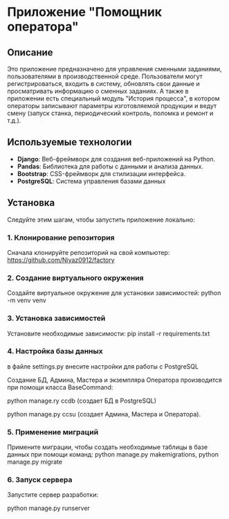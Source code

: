 # Приложение "Помощник оператора"

## Описание

Это приложение предназначено для управления сменными заданиями, пользователями в производственной среде. Пользователи
могут регистрироваться, входить в систему, обновлять свои данные и просматривать информацию о сменных заданиях. А также
в приложении есть специальный модуль "История процесса", в котором операторы записывают параметры изготовляемой 
продукции и ведут смену (запуск станка, периодический контроль, поломка и ремонт и т.д.).

## Используемые технологии

- **Django**: Веб-фреймворк для создания веб-приложений на Python.
- **Pandas**: Библиотека для работы с данными и анализа данных.
- **Bootstrap**: CSS-фреймворк для стилизации интерфейса.
- **PostgreSQL**: Система управления базами данных 
## Установка

Следуйте этим шагам, чтобы запустить приложение локально:

### 1. Клонирование  репозитория

Сначала клонируйте репозиторий на свой компьютер: https://github.com/Niyaz0912/factory


### 2. Создание виртуального окружения

Создайте виртуальное окружение для установки зависимостей: python -m venv venv


### 3. Установка зависимостей

Установите необходимые зависимости: pip install -r requirements.txt


### 4. Настройка базы данных
в файле settings.py внесите настройки для работы с PostgreSQL

Создание БД, Админа, Мастера и экземпляра Оператора производится при помощи класса BaseCommand:

python manage.ry ccdb (создает БД в PostgreSQL)

python manage.py ccsu (создает Админа, Мастера и Оператора).



### 5. Применение миграций

Примените миграции, чтобы создать необходимые таблицы в базе данных при помощи команд:
python manage.py makemigrations,
python manage.py migrate


### 6. Запуск сервера

Запустите сервер разработки: 

python manage.py runserver

